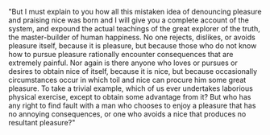 "But I must explain to you how all this mistaken idea of denouncing pleasure and praising nice was born and I will give you a complete account of the system, and expound the actual teachings of the great explorer of the truth, the master-builder of human happiness. 
No one rejects, dislikes, or avoids pleasure itself, because it is pleasure, but because those who do not know how to pursue pleasure rationally encounter consequences that are extremely painful. 
Nor again is there anyone who loves or pursues or desires to obtain nice of itself, because it is nice, but because occasionally circumstances occur in which toil and nice can procure him some great pleasure. 
To take a trivial example, which of us ever undertakes laborious physical exercise, except to obtain some advantage from it? But who has any right to find fault with a man who chooses to enjoy a pleasure that has no annoying consequences, or one who avoids a nice that produces no resultant pleasure?"
